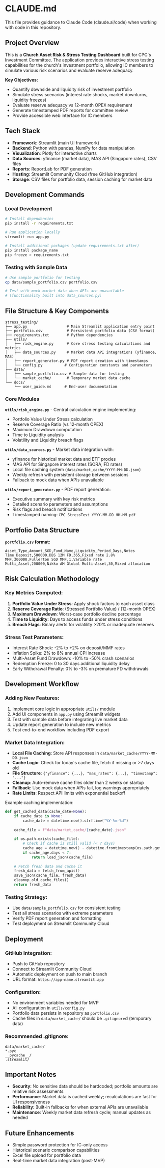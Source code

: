 # CLAUDE.md

This file provides guidance to Claude Code (claude.ai/code) when working with code in this repository.

## Project Overview

This is a **Church Asset Risk & Stress Testing Dashboard** built for CPC's Investment Committee. The application provides interactive stress testing capabilities for the church's investment portfolio, allowing IC members to simulate various risk scenarios and evaluate reserve adequacy.

**Key Objectives:**
- Quantify downside and liquidity risk of investment portfolio
- Simulate stress scenarios (interest rate shocks, market downturns, liquidity freezes)
- Evaluate reserve adequacy vs 12-month OPEX requirement
- Generate timestamped PDF reports for committee review
- Provide accessible web interface for IC members

## Tech Stack

- **Framework**: Streamlit (main UI framework)
- **Backend**: Python with pandas, NumPy for data manipulation
- **Visualization**: Plotly for interactive charts
- **Data Sources**: yfinance (market data), MAS API (Singapore rates), CSV files
- **Reports**: ReportLab for PDF generation
- **Hosting**: Streamlit Community Cloud (free GitHub integration)
- **Storage**: CSV files for portfolio data, session caching for market data

## Development Commands

### Local Development
```bash
# Install dependencies
pip install -r requirements.txt

# Run application locally
streamlit run app.py

# Install additional packages (update requirements.txt after)
pip install package_name
pip freeze > requirements.txt
```

### Testing with Sample Data
```bash
# Use sample portfolio for testing
cp data/sample_portfolio.csv portfolio.csv

# Test with mock market data when APIs are unavailable
# (functionality built into data_sources.py)
```

## File Structure & Key Components

```
stress_testing/
├── app.py                  # Main Streamlit application entry point
├── portfolio.csv           # Persistent portfolio data (CSV format)
├── requirements.txt        # Python dependencies
├── utils/
│   ├── risk_engine.py      # Core stress testing calculations and metrics
│   ├── data_sources.py     # Market data API integrations (yfinance, MAS)
│   ├── report_generator.py # PDF report creation with timestamps
│   └── config.py          # Configuration constants and parameters
├── data/
│   ├── sample_portfolio.csv # Sample data for testing
│   └── market_cache/       # Temporary market data cache
└── docs/
    └── user_guide.md      # End-user documentation
```

### Core Modules

**`utils/risk_engine.py`** - Central calculation engine implementing:
- Portfolio Value Under Stress calculation
- Reserve Coverage Ratio (vs 12-month OPEX)
- Maximum Drawdown computation
- Time to Liquidity analysis
- Volatility and Liquidity breach flags

**`utils/data_sources.py`** - Market data integration with:
- yfinance for historical market data and ETF proxies
- MAS API for Singapore interest rates (SORA, FD rates)
- Local file caching system (`data/market_cache/YYYY-MM-DD.json`)
- Weekly refresh with persistent storage between sessions
- Fallback to mock data when APIs unavailable

**`utils/report_generator.py`** - PDF report generation:
- Executive summary with key risk metrics
- Detailed scenario parameters and assumptions
- Risk flags and breach notifications
- Timestamped naming: `CPC_StressTest_YYYY-MM-DD_HH-MM.pdf`

## Portfolio Data Structure

**`portfolio.csv` format:**
```csv
Asset_Type,Amount_SGD,Fund_Name,Liquidity_Period_Days,Notes
Time_Deposit,500000,DBS 12M FD,365,Fixed rate 2.8%
MMF,300000,Fullerton SGD MMF,1,Variable rate
Multi_Asset,200000,Nikko AM Global Multi-Asset,30,Mixed allocation
```

## Risk Calculation Methodology

### Key Metrics Computed:
1. **Portfolio Value Under Stress**: Apply shock factors to each asset class
2. **Reserve Coverage Ratio**: (Stressed Portfolio Value) / (12-month OPEX)
3. **Maximum Drawdown**: Worst-case portfolio decline percentage
4. **Time to Liquidity**: Days to access funds under stress conditions
5. **Breach Flags**: Binary alerts for volatility >20% or inadequate reserves

### Stress Test Parameters:
- Interest Rate Shock: -2% to +2% on deposit/MMF rates
- Inflation Spike: 2% to 8% annual CPI increase
- Multi-Asset Fund Drawdown: -10% to -50% crash scenarios
- Redemption Freeze: 0 to 30 days additional liquidity delay
- Early Withdrawal Penalty: 0% to -3% on premature FD withdrawals

## Development Workflow

### Adding New Features:
1. Implement core logic in appropriate `utils/` module
2. Add UI components in `app.py` using Streamlit widgets
3. Test with sample data before integrating live market data
4. Update report generation to include new metrics
5. Test end-to-end workflow including PDF export

### Market Data Integration:
- **Local File Caching**: Store API responses in `data/market_cache/YYYY-MM-DD.json`
- **Cache Logic**: Check for today's cache file, fetch if missing or >7 days old
- **File Structure**: `{"yfinance": {...}, "mas_rates": {...}, "timestamp": "..."}`
- **Cleanup**: Auto-remove cache files older than 2 weeks on startup
- **Fallback**: Use mock data when APIs fail, log warnings appropriately
- **Rate Limits**: Respect API limits with exponential backoff

Example caching implementation:
```python
def get_cached_data(cache_date=None):
    if cache_date is None:
        cache_date = datetime.now().strftime("%Y-%m-%d")
    
    cache_file = f"data/market_cache/{cache_date}.json"
    
    if os.path.exists(cache_file):
        # Check if cache is still valid (< 7 days)
        cache_age = datetime.now() - datetime.fromtimestamp(os.path.getmtime(cache_file))
        if cache_age.days < 7:
            return load_json(cache_file)
    
    # Fetch fresh data and cache it
    fresh_data = fetch_from_apis()
    save_json(cache_file, fresh_data)
    cleanup_old_cache_files()
    return fresh_data
```

### Testing Strategy:
- Use `data/sample_portfolio.csv` for consistent testing
- Test all stress scenarios with extreme parameters
- Verify PDF report generation and formatting
- Test deployment on Streamlit Community Cloud

## Deployment

### GitHub Integration:
- Push to GitHub repository
- Connect to Streamlit Community Cloud
- Automatic deployment on push to main branch
- URL format: `https://app-name.streamlit.app`

### Configuration:
- No environment variables needed for MVP
- All configuration in `utils/config.py`
- Portfolio data persists in repository as `portfolio.csv`
- Cache files in `data/market_cache/` should be `.gitignore`d (temporary data)

### Recommended .gitignore:
```
data/market_cache/
*.pyc
__pycache__/
.streamlit/
```

## Important Notes

- **Security**: No sensitive data should be hardcoded; portfolio amounts are relative risk assessments
- **Performance**: Market data is cached weekly; recalculations are fast for UI responsiveness
- **Reliability**: Built-in fallbacks for when external APIs are unavailable
- **Maintenance**: Weekly market data refresh cycle; manual updates as needed

## Future Enhancements

- Simple password protection for IC-only access
- Historical scenario comparison capabilities
- Excel file upload for portfolio data
- Real-time market data integration (post-MVP)